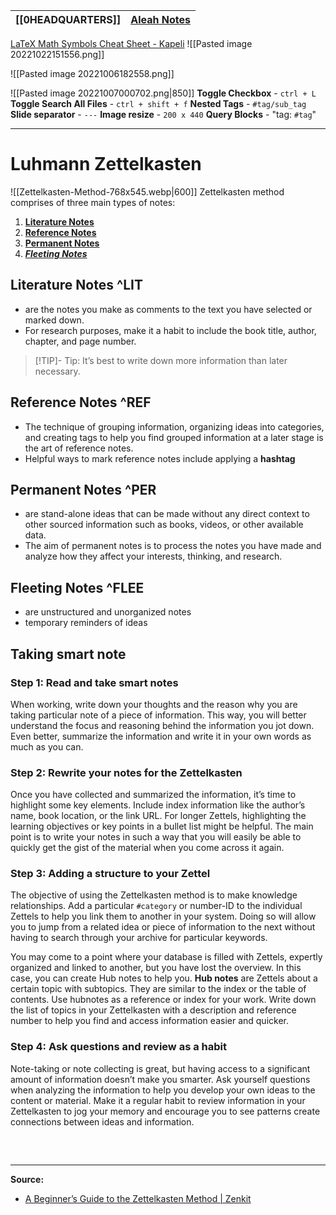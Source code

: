 | **[[0HEADQUARTERS]]** | **[Aleah Notes](EXTERNAL1.md)** | 
| --------------------- | ---------------------------- |

[LaTeX Math Symbols Cheat Sheet - Kapeli](https://kapeli.com/cheat_sheets/LaTeX_Math_Symbols.docset/Contents/Resources/Documents/index)
![[Pasted image 20221022151556.png]]

![[Pasted image 20221006182558.png]]

![[Pasted image 20221007000702.png|850]]
**Toggle Checkbox** - `ctrl + L`
**Toggle Search All Files** - `ctrl + shift + f`
**Nested Tags** - `#tag/sub_tag`
**Slide separator** - `---`
**Image resize** - `200 x 440`
**Query Blocks** - "tag: `#tag`"

---
# Luhmann Zettelkasten
![[Zettelkasten-Method-768x545.webp|600]]
Zettelkasten method comprises of three main types of notes:
1. **[Literature Notes](EXTERNAL#^LIT)**
2. **[Reference Notes](EXTERNAL#^REF)**
3. **[Permanent Notes](EXTERNAL#^PER)**
4. ***[Fleeting Notes](EXTERNAL#^FLEE)***

## Literature Notes ^LIT
- are the notes you make as comments to the text you have selected or marked down.
- For research purposes, make it a habit to include the book title, author, chapter, and page number.
>[!TIP]- Tip:
> It’s best to write down more information than later necessary.

## Reference Notes ^REF
- The technique of grouping information, organizing ideas into categories, and creating tags to help you find grouped information at a later stage is the art of reference notes.
- Helpful ways to mark reference notes include applying a **hashtag**

## Permanent Notes ^PER
- are stand-alone ideas that can be made without any direct context to other sourced information such as books, videos, or other available data.
- The aim of permanent notes is to process the notes you have made and analyze how they affect your interests, thinking, and research.

## Fleeting Notes ^FLEE
- are unstructured and unorganized notes
- temporary reminders of ideas

## Taking smart note
### **Step 1:** Read and take smart notes
When working, write down your thoughts and the reason why you are taking particular note of a piece of information. This way, you will better understand the focus and reasoning behind the information you jot down. Even better, summarize the information and write it in your own words as much as you can.

### **Step 2:** Rewrite your notes for the Zettelkasten 
Once you have collected and summarized the information, it’s time to highlight some key elements. Include index information like the author’s name, book location, or the link URL. For longer Zettels, highlighting the learning objectives or key points in a bullet list might be helpful. The main point is to write your notes in such a way that you will easily be able to quickly get the gist of the material when you come across it again.

### **Step 3:** Adding a structure to your Zettel
The objective of using the Zettelkasten method is to make knowledge relationships. Add a particular `#category` or number-ID to the individual Zettels to help you link them to another in your system. Doing so will allow you to jump from a related idea or piece of information to the next without having to search through your archive for particular keywords.

You may come to a point where your database is filled with Zettels, expertly organized and linked to another, but you have lost the overview. In this case, you can create Hub notes to help you. **Hub notes** are Zettels about a certain topic with subtopics. They are similar to the index or the table of contents. Use hubnotes as a reference or index for your work. Write down the list of topics in your Zettelkasten with a description and reference number to help you find and access information easier and quicker.

### **Step 4:** Ask questions and review as a habit
Note-taking or note collecting is great, but having access to a significant amount of information doesn’t make you smarter. Ask yourself questions when analyzing the information to help you develop your own ideas to the content or material. Make it a regular habit to review information in your Zettelkasten to jog your memory and encourage you to see patterns create connections between ideas and information.

## 

<br>

---
**Source:**
- [A Beginner’s Guide to the Zettelkasten Method | Zenkit](https://zenkit.com/en/blog/a-beginners-guide-to-the-zettelkasten-method/)